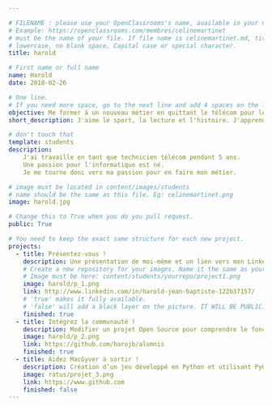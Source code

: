```yaml
---

# FILENAME : please use your OpenClassrooms's name, available in your url.
# Example: https://openclassrooms.com/membres/celinemartinet
# must be the name of your file. If file name is celinemartinet.md, title is celinemartinet.
# lowercase, no blank space, Capital case or special character.
title: harold

# First name or full name
name: Harold
date: 2018-02-26

# One line.
# If you need more space, go to the next line and add 4 spaces on the left, as in 'description'.
objective: Me former à un nouveau métier en quittant le télécom pour le digital.
short_description: J'aime le sport, la lecture et l'histoire. J'apprends à coder pour devenir developpeur application mobile.

# don't touch that
template: students
description:
    J'ai travaille en tant que technicien télécom pendant 5 ans.
    Une passion pour l'informatique est né.
    Je me tourne donc vers ma passion pour en faire mon métier.

# image must be located in content/images/students
# name should be the same as this file. Eg: celinemartinet.png
image: harold.jpg

# Change this to True when you do you pull request.
public: True

# You need to keep the exact same structure for each new project.
projects:
  - title: Présentez-vous !
    description: Une présentation de moi-même et un lien vers mon LinkedIn.
    # Create a new repository for your images. Name it the same as your nickname and profile picture.
    # Image must be here: content/students/yourrepo/project1.png
    image: harold/p_1.png
    link: http://www.linkedin.com/in/harold-jean-baptiste-122b37157/
    # 'true' makes it fully available.
    # 'false' will add a black layer on the picture. IT WILL BE PUBLIC!
    finished: true
  - title: Intégrez la communauté !
    description: Modifier un projet Open Source pour comprendre le fonctionnement de Git, de Github et des pull requests. 
    image: harold/p_2.png
    link: https://github.com/harojb/alumnis
    finished: true
  - title: Aidez MacGyver à sortir !
    description: Création d’un jeu développé en Python et utilisant PyGame.
    image: ratus/projet_3.png
    link: https://www.github.com
    finished: false
---
```

